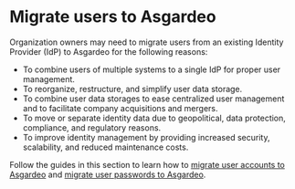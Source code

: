 # Migrate users to Asgardeo

Organization owners may need to migrate users from an existing Identity Provider (IdP) to Asgardeo for the following reasons:

- To combine users of multiple systems to a single IdP for proper user management.
- To reorganize, restructure, and simplify user data storage.
- To combine user data storages to ease centralized user management and to facilitate company acquisitions and mergers.
- To move or separate identity data due to geopolitical, data protection, compliance, and regulatory reasons.
- To improve identity management by providing increased security, scalability, and reduced maintenance costs.

Follow the guides in this section to learn how to [migrate user accounts to Asgardeo]({{base_path}}/guides/users/migrate-users-to-asgardeo/migrate-users/) and [migrate user passwords to Asgardeo]({{base_path}}/guides/users/migrate-users-to-asgardeo/migrate-passwords/).